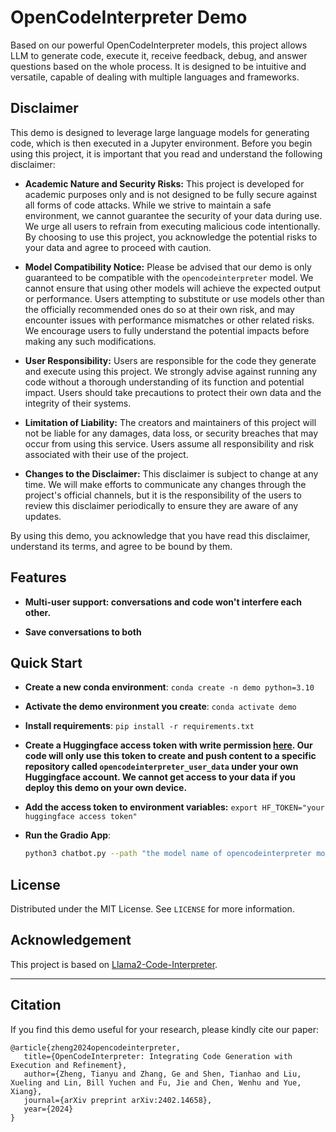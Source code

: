 # OpenCodeInterpreter Demo

Based on our powerful OpenCodeInterpreter models, this project allows LLM to generate code, execute it, receive feedback, debug, and answer questions based on the whole process. It is designed to be intuitive and versatile, capable of dealing with multiple languages and frameworks.


## Disclaimer

This demo is designed to leverage large language models for generating code, which is then executed in a Jupyter environment. Before you begin using this project, it is important that you read and understand the following disclaimer:

- **Academic Nature and Security Risks:** This project is developed for academic purposes only and is not designed to be fully secure against all forms of code attacks. While we strive to maintain a safe environment, we cannot guarantee the security of your data during use. We urge all users to refrain from executing malicious code intentionally. By choosing to use this project, you acknowledge the potential risks to your data and agree to proceed with caution.

- **Model Compatibility Notice:** Please be advised that our demo is only guaranteed to be compatible with the `opencodeinterpreter` model. We cannot ensure that using other models will achieve the expected output or performance. Users attempting to substitute or use models other than the officially recommended ones do so at their own risk, and may encounter issues with performance mismatches or other related risks. We encourage users to fully understand the potential impacts before making any such modifications.

- **User Responsibility:** Users are responsible for the code they generate and execute using this project. We strongly advise against running any code without a thorough understanding of its function and potential impact. Users should take precautions to protect their own data and the integrity of their systems.

- **Limitation of Liability:** The creators and maintainers of this project will not be liable for any damages, data loss, or security breaches that may occur from using this service. Users assume all responsibility and risk associated with their use of the project.

- **Changes to the Disclaimer:** This disclaimer is subject to change at any time. We will make efforts to communicate any changes through the project's official channels, but it is the responsibility of the users to review this disclaimer periodically to ensure they are aware of any updates.

By using this demo, you acknowledge that you have read this disclaimer, understand its terms, and agree to be bound by them.


## Features

- **Multi-user support: conversations and code won't interfere each other.**

- **Save conversations to both**

## Quick Start

- **Create a new conda environment**: `conda create -n demo python=3.10`

- **Activate the demo environment you create**: `conda activate demo`

- **Install requirements**: `pip install -r requirements.txt`

- **Create a Huggingface access token with write permission [here](https://huggingface.co/docs/hub/en/security-tokens). Our code will only use this token to create and push content to a specific repository called `opencodeinterpreter_user_data` under your own Huggingface account. We cannot get access to your data if you deploy this demo on your own device.**

- **Add the access token to environment variables:** `export HF_TOKEN="your huggingface access token"`

- **Run the Gradio App**:
   ```bash
   python3 chatbot.py --path "the model name of opencodeinterpreter model family. e.g., m-a-p/OpenCodeInterpreter-DS-6.7B"
   ```

## License

Distributed under the MIT License. See `LICENSE` for more information.

## Acknowledgement

This project is based on [Llama2-Code-Interpreter](https://github.com/SeungyounShin/Llama2-Code-Interpreter). 

---

## Citation

If you find this demo useful for your research, please kindly cite our paper:

```
@article{zheng2024opencodeinterpreter,
   title={OpenCodeInterpreter: Integrating Code Generation with Execution and Refinement},
   author={Zheng, Tianyu and Zhang, Ge and Shen, Tianhao and Liu, Xueling and Lin, Bill Yuchen and Fu, Jie and Chen, Wenhu and Yue, Xiang},
   journal={arXiv preprint arXiv:2402.14658},
   year={2024}
}
```
